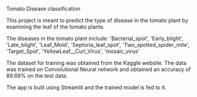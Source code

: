 Tomato Disease classification

This project is meant to predict the type of disease in the tomato plant by examining the leaf of the tomato plants.

The diseases in the tomato plant include: 'Bacterial_spot', 'Early_blight', 'Late_blight', 'Leaf_Mold', 'Septoria_leaf_spot', 'Two_spotted_spider_mite', 'Target_Spot', 'YellowLeaf__Curl_Virus', 'mosaic_virus'

The dataset for training was obtained from the Kaggle website. The data was trained on Convolutional Neural network and obtained an accuracy of 89.69% on the test data.

The app is built using Streamlit and the trained model is fed to it.
